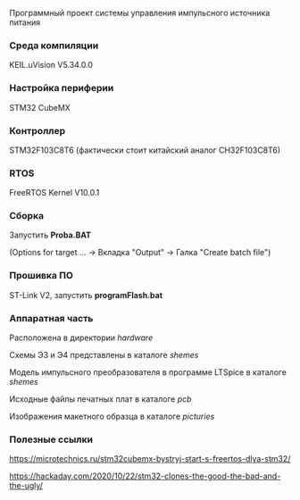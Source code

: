 Программный проект системы управления импульсного источника питания

### Среда компиляции 
KEIL.uVision V5.34.0.0

### Настройка периферии
STM32 CubeMX

### Контроллер
STM32F103C8T6 (фактически стоит китайский аналог CH32F103C8T6)

### RTOS
FreeRTOS Kernel V10.0.1

### Сборка 
Запустить **Proba.BAT**
 
(Options for target ... -> Вкладка "Output" -> Галка "Create batch file")

### Прошивка ПО
ST-Link V2, запустить **programFlash.bat**

### Аппаратная часть
Расположена в директории *hardware*

Схемы Э3 и Э4 представлены в каталоге *shemes*

Модель импульсного преобразователя в программе LTSpice в каталоге *shemes*

Исходные файлы печатных плат в каталоге *pcb*

Изображения макетного образца в каталоге *picturies*

### Полезные ссылки
https://microtechnics.ru/stm32cubemx-bystryj-start-s-freertos-dlya-stm32/

https://hackaday.com/2020/10/22/stm32-clones-the-good-the-bad-and-the-ugly/
